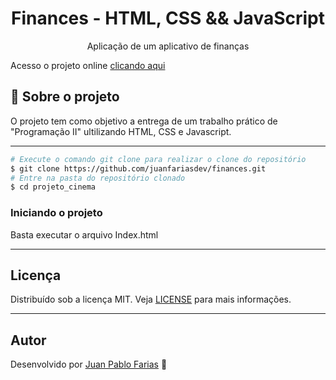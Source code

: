 <h1 align="center">
    Finances - HTML, CSS && JavaScript
</h1>
<p align="center">Aplicação de um aplicativo de finanças</p>

Acesso o projeto online [clicando aqui](https://juanfariasdev.github.io/finances/)

## 🎯 Sobre o projeto

O projeto tem como objetivo a entrega de um trabalho prático de "Programação II" ultilizando HTML, CSS e Javascript.

---

```bash
# Execute o comando git clone para realizar o clone do repositório
$ git clone https://github.com/juanfariasdev/finances.git
# Entre na pasta do repositório clonado
$ cd projeto_cinema
```

### **Iniciando o projeto**

Basta executar o arquivo Index.html

---

## Licença

Distribuído sob a licença MIT. Veja [LICENSE](LICENSE) para mais informações.

---

## Autor

Desenvolvido por [Juan Pablo Farias](https://juanpablofarias.com/) 👋
